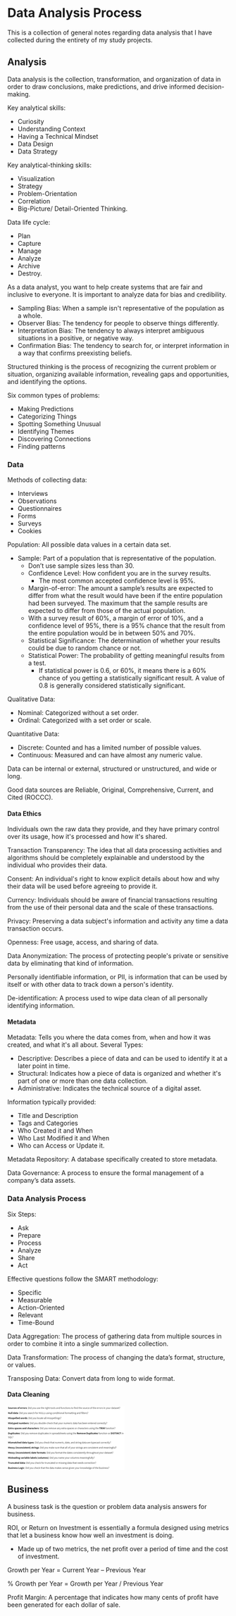 # Data Analysis Process
This is a collection of general notes regarding data analysis that I have collected during the entirety of my study projects.
## Analysis
Data analysis is the collection, transformation, and organization of data in order to draw conclusions, make predictions, and drive informed decision-making.

Key analytical skills: 
- Curiosity
- Understanding Context
- Having a Technical Mindset
- Data Design
- Data Strategy

Key analytical-thinking skills:
- Visualization
- Strategy
- Problem-Orientation
- Correlation
- Big-Picture/ Detail-Oriented Thinking.

Data life cycle: 
- Plan
- Capture
- Manage
- Analyze
- Archive
- Destroy.

As a data analyst, you want to help create systems that are fair and inclusive to everyone. It is important to analyze data for bias and credibility.
- Sampling Bias: When a sample isn't representative of the population as a whole.
- Observer Bias: The tendency for people to observe things differently. 
- Interpretation Bias: The tendency to always interpret ambiguous situations in a positive, or negative way.
- Confirmation Bias: The tendency to search for, or interpret information in a way that confirms preexisting beliefs.

Structured thinking is the process of recognizing the current problem or situation, organizing available information, revealing gaps and opportunities, and identifying the options.

Six common types of problems: 
- Making Predictions
- Categorizing Things
- Spotting Something Unusual
- Identifying Themes
- Discovering Connections
- Finding patterns

### Data 
Methods of collecting data: 
- Interviews
- Observations
- Questionnaires
- Forms
- Surveys
- Cookies

Population: All possible data values in a certain data set.
- Sample: Part of a population that is representative of the population.
  - Don’t use sample sizes less than 30. 
  - Confidence Level: How confident you are in the survey results.
    - The most common accepted confidence level is 95%.
  - Margin-of-error: The amount a sample’s results are expected to differ from what the result would have been if the entire population had been surveyed. The maximum that the sample results are expected to differ from those of the actual population.
  - With a survey result of 60%, a margin of error of 10%, and a confidence level of 95%, there is a 95% chance that the result from the entire population would be in between 50% and 70%.
  - Statistical Significance: The determination of whether your results could be due to random chance or not.
  - Statistical Power: The probability of getting meaningful results from a test.
    - If statistical power is 0.6, or 60%, it means there is a 60% chance of you getting a statistically significant result. A value of 0.8 is generally considered 	 statistically significant.

Qualitative Data: 
- Nominal: Categorized without a set order.
- Ordinal: Categorized with a set order or scale.

Quantitative Data:
- Discrete: Counted and has a limited number of possible values.
- Continuous: Measured and can have almost any numeric value.

Data can be internal or external, structured or unstructured, and wide or long.

Good data sources are Reliable, Original, Comprehensive, Current, and Cited (ROCCC).

#### Data Ethics
Individuals own the raw data they provide, and they have primary control over its usage, how it's processed and how it's shared.

Transaction Transparency: The idea that all data processing activities and algorithms should be completely explainable and understood by the individual who provides their data.

Consent: An individual's right to know explicit details about how and why their data will be used before agreeing to provide it.

Currency: Individuals should be aware of financial transactions resulting from the use of their personal data and the scale of these transactions.

Privacy: Preserving a data subject's information and activity any time a data transaction occurs.	

Openness: Free usage, access, and sharing of data.

Data Anonymization: The process of protecting people's private or sensitive data by eliminating that kind of information.

Personally identifiable information, or PII, is information that can be used by itself or with other data to track down a person's identity.

De-identification: A process used to wipe data clean of all personally identifying information.

#### Metadata
Metadata: Tells you where the data comes from, when and how it was created, and what it's all about.
Several Types:
- Descriptive: Describes a piece of data and can be used to identify it at a later point in time.
- Structural: Indicates how a piece of data is organized and whether it's part of one or more than one data collection.
- Administrative: Indicates the technical source of a digital asset.

Information typically provided: 
- Title and Description
- Tags and Categories
- Who Created it and When
- Who Last Modified it and When
- Who can Access or Update it.

Metadata Repository: A database specifically created to store metadata.

Data Governance: A process to ensure the formal management of a company’s data assets.

### Data Analysis Process
Six Steps: 
- Ask
- Prepare
- Process
- Analyze
- Share
- Act

Effective questions follow the SMART methodology: 
- Specific
- Measurable
- Action-Oriented
- Relevant
- Time-Bound

Data Aggregation: The process of gathering data from multiple sources in order to combine it 	into a single summarized collection.

Data Transformation: The process of changing the data’s format, structure, or values.

Transposing Data: Convert data from long to wide format.

#### Data Cleaning
![Common Problems with Unclean Data](../Images/problems_with_unclean_data.png)
## Business
A business task is the question or problem data analysis answers for business.

ROI, or Return on Investment is essentially a formula designed using metrics that let a business know how well an investment is doing.
- Made up of two metrics, the net profit over a period of time and the cost of investment.

Growth per Year = Current Year – Previous Year

% Growth per Year = Growth per Year / Previous Year

Profit Margin: A percentage that indicates how many cents of profit have been generated for each dollar of sale.

